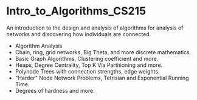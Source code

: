 # Intro_to_Algorithms_CS215
An introduction to the design and analysis of algorithms for analysis of networks and discovering how individuals are connected.

* Algorithm Analysis
* Chain, ring, grid networks, Big Theta, and more discrete mathematics.
* Basic Graph Algorithms, Clustering coefficient and more.
* Heaps, Degree Centrality, Top K Via Partitioning and more.
* Polynode Trees with connection strengths, edge weights.
* "Harder" Node Network Problems, Tetrisian and Exponential Running Time.
* Degrees of hardness and more.